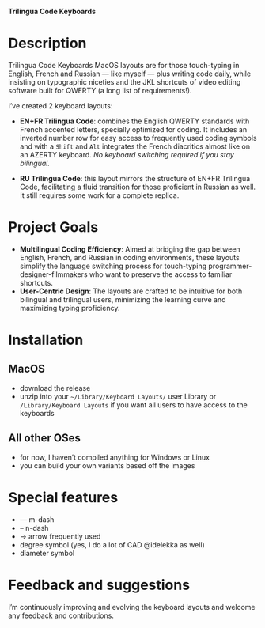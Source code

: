 **Trilingua Code Keyboards**

# Description

Trilingua Code Keyboards MacOS layouts are for those touch-typing in English, French and Russian — like myself — plus writing code daily, while insisting on typographic niceties and the JKL shortcuts of video editing software built for QWERTY (a long list of requirements!).

I’ve created 2 keyboard layouts:

- **EN+FR Trilingua Code**: combines the English QWERTY standards with French accented letters, specially optimized for coding. It includes an inverted number row for easy access to frequently used coding symbols and with a `Shift` and `Alt` integrates the French diacritics almost like on an AZERTY keyboard. *No keyboard switching required if you stay bilingual.*

- **RU Trilingua Code**: this layout mirrors the structure of EN+FR Trilingua Code, facilitating a fluid transition for those proficient in Russian as well. It still requires some work for a complete replica.

# Project Goals

- **Multilingual Coding Efficiency**: Aimed at bridging the gap between English, French, and Russian in coding environments, these layouts simplify the language switching process for touch-typing programmer-designer-filmmakers who want to preserve the access to familiar shortcuts.
- **User-Centric Design**: The layouts are crafted to be intuitive for both bilingual and trilingual users, minimizing the learning curve and maximizing typing proficiency.

# Installation

## MacOS

- download the release
- unzip into your `~/Library/Keyboard Layouts/` user Library or `/Library/Keyboard Layouts` if you want all users to have access to the keyboards

## All other OSes

- for now, I haven’t compiled anything for Windows or Linux
- you can build your own variants based off the images

# Special features

- — m-dash
- – n-dash
- → arrow frequently used
- degree symbol (yes, I do a lot of CAD @idelekka as well)
- diameter symbol

# Feedback and suggestions

I’m continuously improving and evolving the keyboard layouts and welcome any feedback and contributions.
